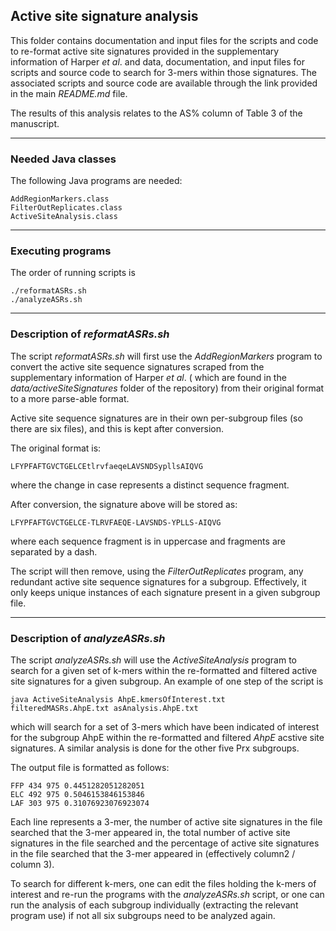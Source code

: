 ## Active site signature analysis 

This folder contains documentation and input files for the scripts and code to re-format active site signatures provided in the supplementary information of Harper *et al*. and data, documentation, and input files for scripts and source code to search for 3-mers within those signatures.  The associated scripts and source code are available through the link provided in the main *README.md* file.

The results of this analysis relates to the AS% column of Table 3 of the manuscript.

---
### Needed Java classes
The following Java programs are needed:
```
AddRegionMarkers.class
FilterOutReplicates.class
ActiveSiteAnalysis.class
```

---
### Executing programs
The order of running scripts is 
```
./reformatASRs.sh
./analyzeASRs.sh
```
---
### Description of *reformatASRs.sh*
The script *reformatASRs.sh* will first use the *AddRegionMarkers* program to convert the active site sequence signatures 
scraped from the supplementary information of Harper *et al*. ( which are found in the *data/activeSiteSignatures* 
folder of the repository) from their original format to a more parse-able format.

Active site sequence signatures are in their own per-subgroup files (so there are six files), and this is kept after conversion.


The original format is:
```
LFYPFAFTGVCTGELCEtlrvfaeqeLAVSNDSypllsAIQVG
```
where the change in case represents a distinct sequence fragment.

After conversion, the signature above will be stored as: 
```
LFYPFAFTGVCTGELCE-TLRVFAEQE-LAVSNDS-YPLLS-AIQVG
```
where each sequence fragment is in uppercase and fragments are separated by a dash.

The script will then remove, using the *FilterOutReplicates* program, any redundant active site 
sequence signatures for a subgroup.  Effectively, it only keeps unique instances of each signature 
present in a given subgroup file. 

---
### Description of *analyzeASRs.sh*
The script *analyzeASRs.sh* will use the *ActiveSiteAnalysis* program to search for a given set of k-mers 
within the re-formatted and filtered active site signatures for a given subgroup. An example of one step of 
the script is
```
java ActiveSiteAnalysis AhpE.kmersOfInterest.txt filteredMASRs.AhpE.txt asAnalysis.AhpE.txt
```
which will search for a set of 3-mers which have been indicated of interest for the subgroup AhpE within 
the re-formatted and filtered *AhpE* acstive site signatures.  A similar analysis is done for the other
five Prx subgroups.

The output file is formatted as follows:
```
FFP 434 975 0.4451282051282051
ELC 492 975 0.5046153846153846
LAF 303 975 0.31076923076923074
```
Each line represents a 3-mer, the number of active site signatures in the file searched that the 3-mer 
appeared in, the total number of active site signatures in the file searched and the percentage of active site 
signatures in the file searched that the 3-mer appeared in (effectively column2 / column 3).

To search for different k-mers, one can edit the files holding the k-mers of interest and re-run the programs
with the *analyzeASRs.sh* script, or one can run the analysis of each subgroup individually (extracting the relevant program use)
if not all six subgroups need to be analyzed again. 



